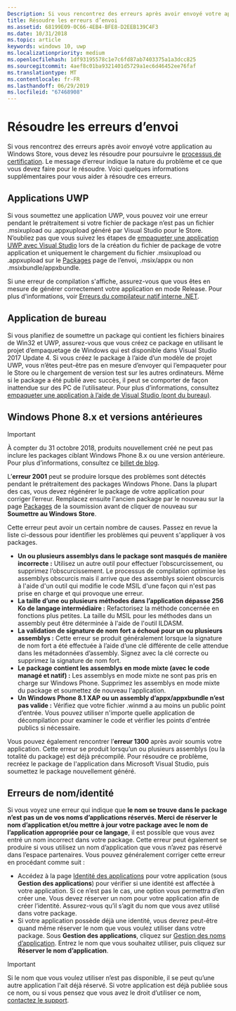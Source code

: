 ```yaml
---
Description: Si vous rencontrez des erreurs après avoir envoyé votre application au Windows Store, vous devez les résoudre pour poursuivre le processus de certification.
title: Résoudre les erreurs d’envoi
ms.assetid: 68199E09-0C66-4EB4-BFE8-D2EEB139C4F3
ms.date: 10/31/2018
ms.topic: article
keywords: windows 10, uwp
ms.localizationpriority: medium
ms.openlocfilehash: 1df93195578c1e7c6fd87ab7403375a1a3dcc825
ms.sourcegitcommit: 4aef8c01ba9321401d5729a1ec6d46452ee76faf
ms.translationtype: MT
ms.contentlocale: fr-FR
ms.lasthandoff: 06/29/2019
ms.locfileid: "67468908"
---
```

# <a name="resolve-submission-errors"></a>Résoudre les erreurs d’envoi

Si vous rencontrez des erreurs après avoir envoyé votre application au Windows Store, vous devez les résoudre pour poursuivre le [processus de certification](the-app-certification-process.md). Le message d’erreur indique la nature du problème et ce que vous devez faire pour le résoudre. Voici quelques informations supplémentaires pour vous aider à résoudre ces erreurs.

## <a name="uwp-apps"></a>Applications UWP

Si vous soumettez une application UWP, vous pouvez voir une erreur pendant le prétraitement si votre fichier de package n’est pas un fichier .msixupload ou .appxupload généré par Visual Studio pour le Store. N’oubliez pas que vous suivez les étapes de [empaqueter une application UWP avec Visual Studio](../packaging/packaging-uwp-apps.md) lors de la création du fichier de package de votre application et uniquement le chargement du fichier .msixupload ou .appxupload sur le [Packages](upload-app-packages.md) page de l’envoi, .msix/appx ou non .msixbundle/appxbundle.

Si une erreur de compilation s'affiche, assurez-vous que vous êtes en mesure de générer correctement votre application en mode Release. Pour plus d'informations, voir [Erreurs du compilateur natif interne .NET](https://go.microsoft.com/fwlink/p/?LinkID=613098).

## <a name="desktop-application"></a>Application de bureau

Si vous planifiez de soumettre un package qui contient les fichiers binaires de Win32 et UWP, assurez-vous que vous créez ce package en utilisant le projet d’empaquetage de Windows qui est disponible dans Visual Studio 2017 Update 4. Si vous créez le package à l’aide d’un modèle de projet UWP, vous n’êtes peut-être pas en mesure d’envoyer qui l’empaqueter pour le Store ou le chargement de version test sur les autres ordinateurs. Même si le package a été publié avec succès, il peut se comporter de façon inattendue sur des PC de l’utilisateur. Pour plus d’informations, consultez [empaqueter une application à l’aide de Visual Studio (pont du bureau)]( https://docs.microsoft.com/windows/uwp/porting/desktop-to-uwp-packaging-dot-net).

## <a name="windows-phone-8x-and-earlier"></a>Windows Phone 8.x et versions antérieures

> [!IMPORTANT]
> À compter du 31 octobre 2018, produits nouvellement créé ne peut pas inclure les packages ciblant Windows Phone 8.x ou une version antérieure. Pour plus d’informations, consultez ce [billet de blog](https://blogs.windows.com/windowsdeveloper/2018/08/20/important-dates-regarding-apps-with-windows-phone-8-x-and-earlier-and-windows-8-8-1-packages-submitted-to-microsoft-store).

L’**erreur 2001** peut se produire lorsque des problèmes sont détectés pendant le prétraitement des packages Windows Phone. Dans la plupart des cas, vous devez régénérer le package de votre application pour corriger l’erreur. Remplacez ensuite l'ancien package par le nouveau sur la page [Packages](upload-app-packages.md) de la soumission avant de cliquer de nouveau sur **Soumettre au Windows Store**.

Cette erreur peut avoir un certain nombre de causes. Passez en revue la liste ci-dessous pour identifier les problèmes qui peuvent s'appliquer à vos packages.

-   **Un ou plusieurs assemblys dans le package sont masqués de manière incorrecte :** Utilisez un autre outil pour effectuer l’obscurcissement, ou supprimez l’obscurcissement. Le processus de compilation optimise les assemblys obscurcis mais il arrive que des assemblys soient obscurcis à l'aide d'un outil qui modifie le code MSIL d'une façon qui n'est pas prise en charge et qui provoque une erreur.
-   **La taille d’une ou plusieurs méthodes dans l’application dépasse 256 Ko de langage intermédiaire :** Refactorisez la méthode concernée en fonctions plus petites. La taille du MSIL pour les méthodes dans un assembly peut être déterminée à l'aide de l'outil ILDASM.
-   **La validation de signature de nom fort a échoué pour un ou plusieurs assemblys :** Cette erreur se produit généralement lorsque la signature de nom fort a été effectuée à l’aide d’une clé différente de celle attendue dans les métadonnées d’assembly. Signez avec la clé correcte ou supprimez la signature de nom fort.
-   **Le package contient les assemblys en mode mixte (avec le code managé et natif) :** Les assemblys en mode mixte ne sont pas pris en charge sur Windows Phone. Supprimez les assemblys en mode mixte du package et soumettez de nouveau l'application.
-   **Un Windows Phone 8.1 XAP ou un assembly d’appx/appxbundle n’est pas valide :** Vérifiez que votre fichier .winmd a au moins un public point d’entrée. Vous pouvez utiliser n'importe quelle application de décompilation pour examiner le code et vérifier les points d'entrée publics si nécessaire.

Vous pouvez également rencontrer l’**erreur 1300** après avoir soumis votre application. Cette erreur se produit lorsqu’un ou plusieurs assemblys (ou la totalité du package) est déjà précompilé. Pour résoudre ce problème, recréez le package de l'application dans Microsoft Visual Studio, puis soumettez le package nouvellement généré.

## <a name="nameidentity-errors"></a>Erreurs de nom/identité

Si vous voyez une erreur qui indique que **le nom se trouve dans le package n’est pas un de vos noms d’applications réservés. Merci de réserver le nom d’application et/ou mettre à jour votre package avec le nom de l’application appropriée pour ce langage**, il est possible que vous avez entré un nom incorrect dans votre package. Cette erreur peut également se produire si vous utilisez un nom d’application que vous n’avez pas réservé dans l’espace partenaires. Vous pouvez généralement corriger cette erreur en procédant comme suit :

- Accédez à la page [Identité des applications](view-app-identity-details.md) pour votre application (sous **Gestion des applications**) pour vérifier si une identité est affectée à votre application. Si ce n’est pas le cas, une option vous permettra d’en créer une. Vous devez réserver un nom pour votre application afin de créer l’identité. Assurez-vous qu’il s’agit du nom que vous avez utilisé dans votre package.
- Si votre application possède déjà une identité, vous devrez peut-être quand même réserver le nom que vous voulez utiliser dans votre package. Sous **Gestion des applications**, cliquez sur [Gestion des noms d’application](manage-app-names.md). Entrez le nom que vous souhaitez utiliser, puis cliquez sur **Réserver le nom d’application**.

> [!IMPORTANT]
>  Si le nom que vous voulez utiliser n’est pas disponible, il se peut qu’une autre application l'ait déjà réservé. Si votre application est déjà publiée sous ce nom, ou si vous pensez que vous avez le droit d’utiliser ce nom, [contactez le support](https://go.microsoft.com/fwlink/p/?LinkId=331509).  

 

 




